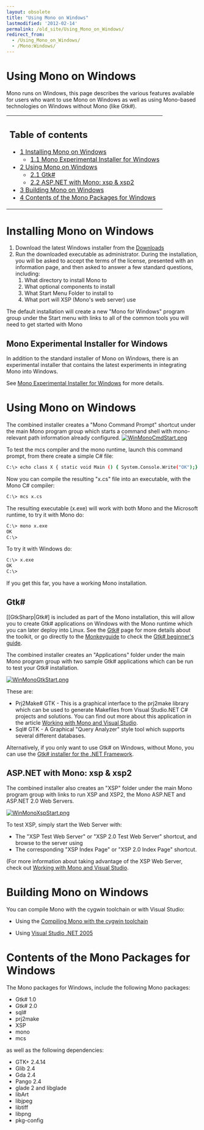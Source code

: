 ```yaml
---
layout: obsolete
title: "Using Mono on Windows"
lastmodified: '2012-02-14'
permalink: /old_site/Using_Mono_on_Windows/
redirect_from:
  - /Using_Mono_on_Windows/
  - /Mono:Windows/
---
```


Using Mono on Windows
=====================

 Mono runs on Windows, this page describes the various features available for users who want to use Mono on Windows as well as using Mono-based technologies on Windows without Mono (like Gtk\#).

<table>
<col width="100%" />
<tbody>
<tr class="odd">
<td align="left"><h2>Table of contents</h2>
<ul>
<li><a href="#installing-mono-on-windows">1 Installing Mono on Windows</a>
<ul>
<li><a href="#mono-experimental-installer-for-windows">1.1 Mono Experimental Installer for Windows</a></li>
</ul></li>
<li><a href="#using-mono-on-windows">2 Using Mono on Windows</a>
<ul>
<li><a href="#gtk">2.1 Gtk#</a></li>
<li><a href="#aspnet-with-mono-xsp--xsp2">2.2 ASP.NET with Mono: xsp &amp; xsp2</a></li>
</ul></li>
<li><a href="#building-mono-on-windows">3 Building Mono on Windows</a></li>
<li><a href="#contents-of-the-mono-packages-for-windows">4 Contents of the Mono Packages for Windows</a></li>
</ul></td>
</tr>
</tbody>
</table>

Installing Mono on Windows
==========================

1.  Download the latest Windows installer from the [Downloads]({{site.github.url}}/old_site/Downloads "Downloads")
2.  Run the downloaded executable as administrator. During the installation, you will be asked to accept the terms of the license, presented with an information page, and then asked to answer a few standard questions, including:
    1.  What directory to install Mono to
    2.  What optional components to install
    3.  What Start Menu Folder to install to
    4.  What port will XSP (Mono's web server) use

The default installation will create a new "Mono for Windows" program group under the Start menu with links to all of the common tools you will need to get started with Mono

Mono Experimental Installer for Windows
---------------------------------------

In addition to the standard installer of Mono on Windows, there is an experimental installer that contains the latest experiments in integrating Mono into Windows.

See [Mono Experimental Installer for Windows]({{site.github.url}}/Mono_Experimental_Installer_For_Windows) for more details.

Using Mono on Windows
=====================

The combined installer creates a "Mono Command Prompt" shortcut under the main Mono program group which starts a command shell with mono-relevant path information already configured. [![WinMonoCmdStart.png]({{site.github.url}}/old_site/images/9/92/WinMonoCmdStart.png)]({{site.github.url}}/old_site/images/9/92/WinMonoCmdStart.png)

To test the mcs compiler and the mono runtime, launch this command prompt, from there create a simple C\# file:

``` bash
C:\> echo class X { static void Main () { System.Console.Write("OK");} } > x.cs
```

Now you can compile the resulting "x.cs" file into an executable, with the Mono C\# compiler:

``` bash
C:\> mcs x.cs
```

The resulting executable (x.exe) will work with both Mono and the Microsoft runtime, to try it with Mono do:

``` bash
C:\> mono x.exe
OK
C:\>
```

To try it with Windows do:

``` bash
C:\> x.exe
OK
C:\>
```

If you get this far, you have a working Mono installation.

Gtk\#
-----

[[GtkSharp|Gtk\#] is included as part of the Mono installation, this will allow you to create Gtk\# applications on Windows with the Mono runtime which you can later deploy into Linux. See the [Gtk\#]({{site.github.url}}/old_site/GtkSharp "GtkSharp") page for more details about the toolkit, or go directly to the [Monkeyguide]({{site.github.url}}/old_site/Monkeyguide "Monkeyguide") to check the [Gtk\# beginner's guide]({{site.github.url}}/old_site/GtkSharpBeginnersGuide "GtkSharpBeginnersGuide").

The combined installer creates an "Applications" folder under the main Mono program group with two sample Gtk\# applications which can be run to test your Gtk\# installation.

[![WinMonoGtkStart.png]({{site.github.url}}/old_site/images/8/81/WinMonoGtkStart.png)]({{site.github.url}}/old_site/images/8/81/WinMonoGtkStart.png)

These are:

-   Prj2Make\# GTK - This is a graphical interface to the prj2make library which can be used to generate Makefiles from Visual Studio.NET C\# projects and solutions. You can find out more about this application in the article [Working with Mono and Visual Studio]({{site.github.url}}/old_site/Working_with_Mono_and_Visual_Studio "Working with Mono and Visual Studio").
-   Sql\# GTK - A Graphical "Query Analyzer" style tool which supports several different databases.

Alternatively, if you only want to use Gtk\# on Windows, without Mono, you can use the [Gtk\# installer for the .NET Framework]({{site.github.url}}/old_site/Gtk-Sharp_Installer_for_.NET_Framework "Gtk-Sharp Installer for .NET Framework").

ASP.NET with Mono: xsp & xsp2
-----------------------------

The combined installer also creates an "XSP" folder under the main Mono program group with links to run XSP and XSP2, the Mono ASP.NET and ASP.NET 2.0 Web Servers.

[![WinMonoXspStart.png]({{site.github.url}}/old_site/images/5/54/WinMonoXspStart.png)]({{site.github.url}}/old_site/images/5/54/WinMonoXspStart.png)

To test XSP, simply start the Web Server with:

-   The "XSP Test Web Server" or "XSP 2.0 Test Web Server" shortcut, and browse to the server using
-   The corresponding "XSP Index Page" or "XSP 2.0 Index Page" shortcut.

(For more information about taking advantage of the XSP Web Server, check out [Working with Mono and Visual Studio]({{site.github.url}}/old_site/Working_with_Mono_and_Visual_Studio "Working with Mono and Visual Studio").

Building Mono on Windows
========================

You can compile Mono with the cygwin toolchain or with Visual Studio:

-   Using the [Compiling Mono with the cygwin toolchain]({{site.github.url}}/old_site/Compiling_Mono#windows-compilation "Compiling Mono")

-   Using [Visual Studio .NET 2005]({{site.github.url}}/old_site/Compiling_Mono_VSNET "Compiling Mono VSNET")

Contents of the Mono Packages for Windows
=========================================

The Mono packages for Windows, include the following Mono packages:

-   Gtk\# 1.0
-   Gtk\# 2.0
-   sql\#
-   prj2make
-   XSP
-   mono
-   mcs

as well as the following dependencies:

-   GTK+ 2.4.14
-   Glib 2.4
-   Gda 2.4
-   Pango 2.4
-   glade 2 and libglade
-   libArt
-   libjpeg
-   libtiff
-   libpng
-   pkg-config


